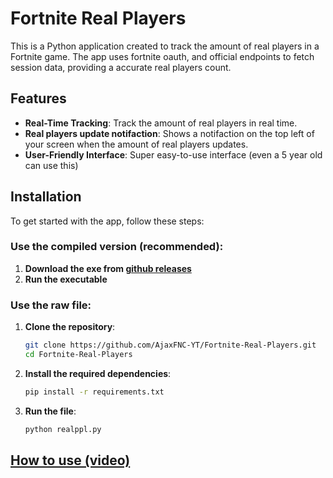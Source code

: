 # Fortnite Real Players

This is a Python application created to track the amount of real players in a Fortnite game. The app uses fortnite oauth, and official endpoints to fetch session data, providing a accurate real players count.

## Features

- **Real-Time Tracking**: Track the amount of real players in real time.
- **Real players update notifaction**: Shows a notifaction on the top left of your screen when the amount of real players updates.
- **User-Friendly Interface**: Super easy-to-use interface (even a 5 year old can use this)

## Installation

To get started with the app, follow these steps:


### Use the compiled version (recommended):
1. **Download the exe from [github releases](https://github.com/AjaxFNC-YT/Fortnite-Real-Players/releases)**
2. **Run the executable**

### Use the raw file:
1. **Clone the repository**:
    ```bash
    git clone https://github.com/AjaxFNC-YT/Fortnite-Real-Players.git
    cd Fortnite-Real-Players
    ```
    
2. **Install the required dependencies**:
    ```bash
    pip install -r requirements.txt
    ```
3. **Run the file**:
   ```bash
   python realppl.py
   ```


## [How to use (video)](https://youtu.be/KFzn4L-TXrU)
